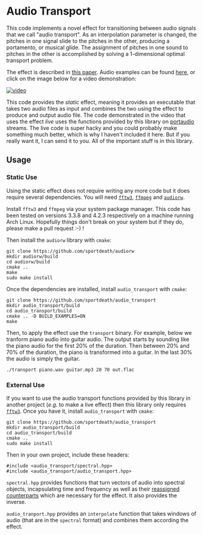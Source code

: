 # Audio Transport

This code implements a novel effect for transitioning between audio signals that we call "audio transport". As an interpolation parameter is changed, the pitches in one signal slide to the pitches in the other, producing a portamento, or musical glide. The assignment of pitches in one sound to pitches in the other is accomplished by solving a 1-dimensional optimal transport problem.

The effect is described in [this paper](https://arxiv.org/abs/1906.06763). Audio examples can be found [here](https://soundcloud.com/audio_transport), or click on the image below for a video demonstration:

[![video](https://live.staticflickr.com/65535/49050087898_a81680c7cb_o_d.png)](https://www.youtube.com/watch?v=LXqZMKXSPJo)

This code provides the *static* effect, meaning it provides an executable that takes two audio files as input and combines the two using the effect to produce and output audio file. The code demonstrated in the video that uses the effect *live* uses the functions provided by this library on [portaudio](http://www.portaudio.com/) streams. The live code is super hacky and you could probably make something much better, which is why I haven't included it here. But if you really want it, I can send it to you. All of the important stuff is in this library.

## Usage

### Static Use

Using the static effect does not require writing any more code but it does require several dependencies. You will need [```fftw3```](http://fftw.org/), [```ffmpeg```](https://ffmpeg.org/) and [```audiorw```](https://github.com/sportdeath/audiorw).

Install ```fftw3``` and ```ffmpeg``` via your system package manager. This code has been tested on versions 3.3.8 and 4.2.3 respectively on a machine running Arch Linux. Hopefully things don't break on your system but if they do, please make a pull request :-) !

 Then install the ```audiorw``` library with ```cmake```:

    git clone https://github.com/sportdeath/audiorw
    mkdir audiorw/build
    cd audiorw/build
    cmake ..
    make
    sudo make install

Once the dependencies are installed, install ```audio_transport``` with ```cmake```:

    git clone https://github.com/sportdeath/audio_transport
    mkdir audio_transport/build
    cd audio_transport/build
    cmake .. -D BUILD_EXAMPLES=ON
    make

Then, to apply the effect use the ```transport``` binary. For example, below we tranform piano audio into guitar audio. The output starts by sounding like the piano audio for the first 20% of the duration. Then between 20% and 70% of the duration, the piano is transformed into a guitar. In the last 30% the audio is simply the guitar.

    ./transport piano.wav guitar.mp3 20 70 out.flac

### External Use

If you want to use the audio transport functions provided by this library in another project (*e.g.* to make a live effect) then this library only requires [```fftw3```](http://fftw.org/). Once you have it, install ```audio_transport``` with ```cmake```:

    git clone https://github.com/sportdeath/audio_transport
    mkdir audio_transport/build
    cd audio_transport/build
    cmake ..
    sudo make install

Then in your own project, include these headers:

    #include <audio_transport/spectral.hpp>
    #include <audio_transport/audio_transport.hpp>

```spectral.hpp``` provides functions that turn vectors of audio into spectral objects, incapsulating time and frequency as well as their [reassigned counterparts](https://en.wikipedia.org/wiki/Reassignment_method) which are necessary for the effect. It also provides the inverse.

```audio_tranport.hpp``` provides an ```interpolate``` function that takes windows of audio (that are in the ```spectral``` format) and combines them according the effect.
